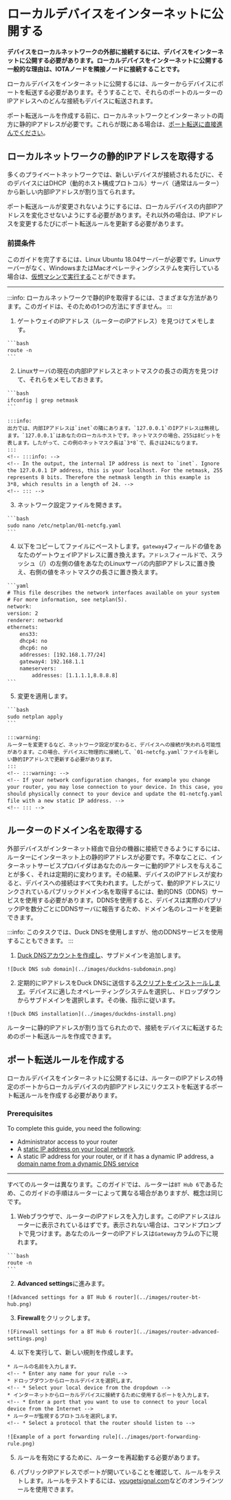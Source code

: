 # ローカルデバイスをインターネットに公開する
<!-- # Expose your local device to the Internet -->

**デバイスをローカルネットワークの外部に接続するには、デバイスをインターネットに公開する必要があります。ローカルデバイスをインターネットに公開する一般的な理由は、IOTAノードを隣接ノードに接続することです。**
<!-- **To connect a device to those outside of your local network, you need to expose it to the Internet. A common reason to expose your local device to the Internet is to connect an IOTA node to neighbors.** -->

ローカルデバイスをインターネットに公開するには、ルーターからデバイスにポートを転送する必要があります。そうすることで、それらのポートのルーターのIPアドレスへのどんな接続もデバイスに転送されます。
<!-- To expose your local device to the Internet, you must forward ports from your router to your device. By doing so, any connections to your router's IP address on those ports will be forwarded to your device. -->

ポート転送ルールを作成する前に、ローカルネットワークとインターネットの両方に静的IPアドレスが必要です。これらが既にある場合は、[ポート転送に直接進んでください](#create-a-port-forwarding-rule)。
<!-- Before you can create port forwarding rules, you need a static IP address both on your local network and the Internet. If you already have these, [go straight to port forwarding](#create-a-port-forwarding-rule). -->

## ローカルネットワークの静的IPアドレスを取得する
<!-- ## Get a static IP address on your local network -->

多くのプライベートネットワークでは、新しいデバイスが接続されるたびに、そのデバイスにはDHCP（動的ホスト構成プロトコル）サーバ（通常はルーター）から新しい内部IPアドレスが割り当てられます。
<!-- On many private networks, whenever a new device connects to it, the device is assigned a new internal IP address from a DHCP (dynamic host configuration protocol) server, which is usually a router. -->

ポート転送ルールが変更されないようにするには、ローカルデバイスの内部IPアドレスを変化させないようにする必要があります。それ以外の場合は、IPアドレスを変更するたびにポート転送ルールを更新する必要があります。
<!-- To avoid changing port forwarding rules, you need the internal IP address of your local device to stay the same. Otherwise, you'd need to update your port forwarding rules every time your IP address were to change. -->

### 前提条件
<!-- ### Prerequisites -->

このガイドを完了するには、Linux Ubuntu 18.04サーバーが必要です。Linuxサーバーがなく、WindowsまたはMacオペレーティングシステムを実行している場合は、[仮想マシンで実行する](../how-to-guides/set-up-virtual-machine.md)ことができます。
<!-- To complete this guide, you must have a Linux Ubuntu 18.04 server. If you don't have a Linux server and you're running a Windows or Mac operating system, you can [run one in a virtual machine](../how-to-guides/set-up-virtual-machine.md). -->

---

:::info:
ローカルネットワークで静的IPを取得するには、さまざまな方法があります。このガイドは、そのための1つの方法にすぎません。
:::
<!-- :::info: -->
<!-- You can get a static IP on your local network in many ways. This guide is just one way of doing so. -->
<!-- ::: -->

1. ゲートウェイのIPアドレス（ルーターのIPアドレス）を見つけてメモします。
  <!-- 1. Find your gateway IP address (router's IP address) and make a note of it -->

    ```bash
    route -n
    ```

2. Linuxサーバの現在の内部IPアドレスとネットマスクの長さの両方を見つけて、それらをメモしておきます。
  <!-- 2. Find both the current internal IP address of your Linux server and the netmask length, and make a note of them -->

    ```bash
    ifconfig | grep netmask
    ```

    :::info:
    出力では、内部IPアドレスは`inet`の隣にあります。`127.0.0.1`のIPアドレスは無視します。`127.0.0.1`はあなたのローカルホストです。ネットマスクの場合、255は8ビットを表します。したがって、この例のネットマスク長は`3*8`で、長さは24になります。
    :::
    <!-- :::info: -->
    <!-- In the output, the internal IP address is next to `inet`. Ignore the 127.0.0.1 IP address, this is your localhost. For the netmask, 255 represents 8 bits. Therefore the netmask length in this example is 3*8, which results in a length of 24. -->
    <!-- ::: -->

3. ネットワーク設定ファイルを開きます。
  <!-- 3. Open the network configuration file -->

    ```bash
    sudo nano /etc/netplan/01-netcfg.yaml
    ```

4. 以下をコピーしてファイルにペーストします。`gateway4`フィールドの値をあなたのゲートウェイIPアドレスに置き換えます。`アドレス`フィールドで、スラッシュ（/）の左側の値をあなたのLinuxサーバの内部IPアドレスに置き換え、右側の値をネットマスクの長さに置き換えます。
  <!-- 4. Copy and paste the following into the file. Replace the value of the `gateway4` field to your gateway IP address. In the `addresses` field, replace the value on the left of the forward slash (/) with the internal IP address of your Linux server and replace the value on the right with the netmask length. -->

    ```yaml
    # This file describes the network interfaces available on your system
    # For more information, see netplan(5).
    network:
    version: 2
    renderer: networkd
    ethernets:
        ens33:
        dhcp4: no
        dhcp6: no
        addresses: [192.168.1.77/24]
        gateway4: 192.168.1.1
        nameservers:
            addresses: [1.1.1.1,8.8.8.8]
    ```

5. 変更を適用します。
  <!-- 5. Apply your changes -->

    ```bash
    sudo netplan apply
    ```

    :::warning:
    ルーターを変更するなど、ネットワーク設定が変わると、デバイスへの接続が失われる可能性があります。この場合、デバイスに物理的に接続して、`01-netcfg.yaml`ファイルを新しい静的IPアドレスで更新する必要があります。
    :::
    <!-- :::warning: -->
    <!-- If your network configuration changes, for example you change your router, you may lose connection to your device. In this case, you should physically connect to your device and update the 01-netcfg.yaml file with a new static IP address. -->
    <!-- ::: -->

<a name="get-a-domain-name-for-your-router"></a>
## ルーターのドメイン名を取得する
<!-- ## Get a domain name for your router -->

外部デバイスがインターネット経由で自分の機器に接続できるようにするには、ルーターにインターネット上の静的IPアドレスが必要です。不幸なことに、インターネットサービスプロバイダはあなたのルーターに動的IPアドレスを与えることが多く、それは定期的に変わります。その結果、デバイスのIPアドレスが変わると、デバイスへの接続はすべて失われます。したがって、動的IPアドレスにリンクされているパブリックドメイン名を取得するには、動的DNS（DDNS）サービスを使用する必要があります。DDNSを使用すると、デバイスは実際のパブリックIPを数分ごとにDDNSサーバに報告するため、ドメイン名のレコードを更新できます。
<!-- To allow external devices to connect to your device through the Internet, your router needs a static IP address on the Internet. Unfortunately, Internet service providers often give your router a dynamic IP address, which changes at regular intervals. As a result, any connections to your device will be lost when its IP address changes. Therefore, you need to use a dynamic DNS (DDNS) service to get a public domain name that is linked to your dynamic IP address. With a DDNS, your device will report the actual public IP to the DDNS server every few minutes, so it can update its records for your domain name. -->

:::info:
このタスクでは、Duck DNSを使用しますが、他のDDNSサービスを使用することもできます。
:::
<!-- :::info: -->
<!-- In this task, we use Duck DNS, but you can choose to use any other DDNS services. -->
<!-- ::: -->

1. [Duck DNSアカウントを作成し](https://www.duckdns.org/)、サブドメインを追加します。
  <!-- 1. [Create a Duck DNS account](https://www.duckdns.org/) and add a subdomain -->

    ![Duck DNS sub domain](../images/duckdns-subdomain.png)

2. 定期的にIPアドレスをDuck DNSに送信する[スクリプトをインストールします](https://www.duckdns.org/install.jsp)。デバイスに適したオペレーティングシステムを選択し、ドロップダウンからサブドメインを選択します。その後、指示に従います。
  <!-- 2. [Install the scripts](https://www.duckdns.org/install.jsp) that will send your IP address to Duck DNS at regular intervals. Make sure you select the correct operating system for your device and select your subdomain from the dropdown. Then, follow the instructions. -->

    ![Duck DNS installation](../images/duckdns-install.png)

ルーターに静的IPアドレスが割り当てられたので、接続をデバイスに転送するためのポート転送ルールを作成できます。
<!-- Now that your router has a static IP address, you can create port forwarding rules to forward connections to your device. -->

<a name="create-a-port-forwarding-rule"></a>
## ポート転送ルールを作成する
<!-- ## Create a port forwarding rule -->

ローカルデバイスをインターネットに公開するには、ルーターのIPアドレスの特定のポートからローカルデバイスの内部IPアドレスにリクエストを転送するポート転送ルールを作成する必要があります。
<!-- To expose a local device to the Internet, you must create port forwarding rules, which forward requests from certain ports of your router's IP address to your local device's internal IP address. -->

### Prerequisites

To complete this guide, you need the following:

* Administrator access to your router
* A [static IP address on your local network](#get-a-static-ip-address-on-your-local-network).
* A static IP address for your router, or if it has a dynamic IP address, a [domain name from a dynamic DNS service](#get-a-domain-name-for-your-router)

---

すべてのルーターは異なります。このガイドでは、ルーターは`BT Hub 6`であるため、このガイドの手順はルーターによって異なる場合がありますが、概念は同じです。
<!-- All routers are different. In this guide, the router is a BT Hub 6, as a result the steps in this guide may be different for your router, but the concepts are the same. -->

1. Webブラウザで、ルーターのIPアドレスを入力します。このIPアドレスはルーターに表示されているはずです。表示されない場合は、コマンドプロンプトで見つけます。あなたのルーターのIPアドレスは`Gateway`カラムの下に現れます。
  <!-- 1. In a web browser, enter the IP address of your router. This IP address should be displayed on your router. If you can't see it, find it in the command prompt. You'll see your router's IP address under the `Gateway` column. -->

    ```bash
    route -n
    ```

2. **Advanced settings**に進みます。
  <!-- 2. Go to **Advanced settings** -->

    ![Advanced settings for a BT Hub 6 router](../images/router-bt-hub.png)

3. **Firewall**をクリックします。
  <!-- 3. Click **Firewall** -->

    ![Firewall settings for a BT Hub 6 router](../images/router-advanced-settings.png)

4. 以下を実行して、新しい規則を作成します。
  <!-- 4. Create a new rule by doing the following: -->

    * ルールの名前を入力します。
    <!-- * Enter any name for your rule -->
    * ドロップダウンからローカルデバイスを選択します。
    <!-- * Select your local device from the dropdown -->
    * インターネットからローカルデバイスに接続するために使用するポートを入力します。
    <!-- * Enter a port that you want to use to connect to your local device from the Internet -->
    * ルーターが監視するプロトコルを選択します。
    <!-- * Select a protocol that the router should listen to -->

    ![Example of a port forwarding rule](../images/port-forwarding-rule.png)

5. ルールを有効にするために、ルーターを再起動する必要があります。
  <!-- 5. You may need to restart your router for the rules to take effect -->

6. パブリックIPアドレスでポートが開いていることを確認して、ルールをテストします。ルールをテストするには、[yougetsignal.com](https://www.yougetsignal.com/tools/open-ports/)などのオンラインツールを使用できます。
  <!-- 6. Test your rules by checking that the port is open on your public IP address. To test your rules, you could use an online tool such as [yougetsignal.com](https://www.yougetsignal.com/tools/open-ports/). -->
